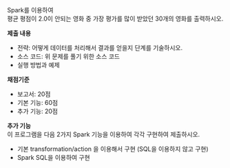 Spark를 이용하여  
평균 평점이 2.0이 안되는 영화 중 가장 평가를 많이 받았던 30개의 영화를 출력하시오.  

**제출 내용**  
- 전략: 어떻게 데이터를 처리해서 결과를 얻을지 단계를 기술하시오.  
- 소스 코드: 위 문제를 풀기 위한 소스 코드  
- 실행 방법과 예제  

**채점기준**  
- 보고서: 20점  
- 기본 기능: 60점  
- 추가 기능: 20점  

**추가 기능**  
이 프로그램을 다음 2가지 Spark 기능을 이용하여 각각 구현하여 제출하시오.  

- 기본 transformation/action 을 이용해서 구현 (SQL을 이용하지 않고 구현)  
- Spark SQL을 이용하여 구현  
